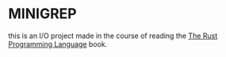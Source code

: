 # MINIGREP

this is an I/O project made in the course of reading the
[The Rust Programming Language](https://doc.rust-lang.org/book/ch12-00-an-io-project.html)
book.

